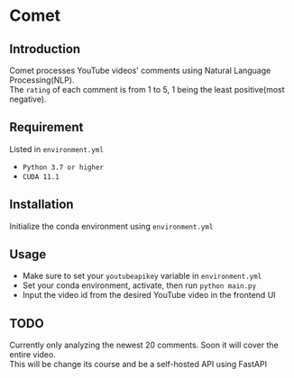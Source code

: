 # Comet

## Introduction
Comet processes YouTube videos' comments using Natural Language Processing(NLP).  
The `rating` of each comment is from 1 to 5, 1 being the least positive(most negative).  

## Requirement
Listed in `environment.yml`  

* `Python 3.7 or higher`
* `CUDA 11.1`
## Installation
Initialize the conda environment using `environment.yml`
## Usage
* Make sure to set your `youtubeapikey` variable in `environment.yml`  
* Set your conda environment, activate, then run `python main.py`  
* Input the video id from the desired YouTube video in the frontend UI  

## TODO
Currently only analyzing the newest 20 comments. Soon it will cover the entire video.  
This will be change its course and be a self-hosted API using FastAPI
